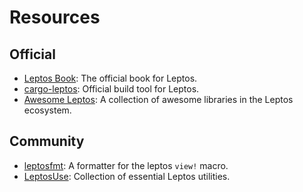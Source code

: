 # Resources

## Official

- [Leptos Book](https://book.leptos.dev/): The official book for Leptos.
- [cargo-leptos](https://github.com/leptos-rs/cargo-leptos): Official build tool for Leptos.
- [Awesome Leptos](https://github.com/leptos-rs/awesome-leptos): A collection of awesome libraries in the Leptos ecosystem.

## Community

- [leptosfmt](https://github.com/bram209/leptosfmt): A formatter for the leptos `view!` macro.
- [LeptosUse](https://leptos-use.rs/): Collection of essential Leptos utilities.
